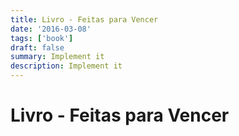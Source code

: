 ```yaml
---
title: Livro - Feitas para Vencer
date: '2016-03-08'
tags: ['book']
draft: false
summary: Implement it
description: Implement it
---
```


# Livro - Feitas para Vencer